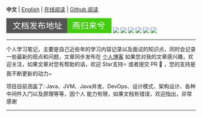 **中文** | [English](./README.en.md) | [在线阅读](https://www.zhoutao123.com/doc) |  [Github 阅读](./docs/README.md)

![](./img/svg/readme.svg)
![](https://img.shields.io/badge/-Docker-2496ED?style=flat-square&logo=docker&logoColor=white)
![](https://img.shields.io/badge/-Spring-6DB33F?style=flat-square&logo=spring&logoColor=white)
![](https://img.shields.io/badge/-NodeJs-339933?style=flat-square&logo=nodedotjs&logoColor=white)
![](https://img.shields.io/badge/-HTML5-E34F26?style=flat-square&logo=html5&logoColor=white)
![](https://img.shields.io/badge/-Github-181717?style=flat-square&logo=github&logoColor=white)
![](https://img.shields.io/badge/-GitEE-C71D23?style=flat-square&logo=gitee&logoColor=white)

---

个人学习笔记，主要是自己近些年的学习内容记录以及面试的知识点，同时会记录一些最新的观点和问题，文章同步发布在 [个人博客](https://www.zhoutao123.com/doc) 如果您对我的文章感兴趣，欢迎关注，如果文章对您有帮助的话，欢迎 Star支持⭐️ 或者提交 PR 🔀 ，您的支持是我不断更新的动力~



项目目前涵盖了: Java、JVM、Java并发、DevOps、设计模式、架构设计、各种中间件入门以及原理等等，因个人 能力有限，如果文档有错误，欢迎指出，非常感谢

---
